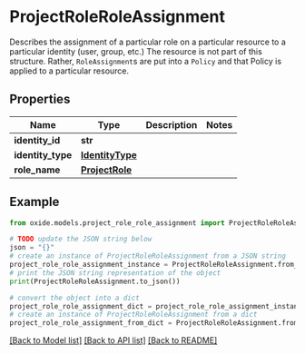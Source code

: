 # ProjectRoleRoleAssignment

Describes the assignment of a particular role on a particular resource to a particular identity (user, group, etc.)  The resource is not part of this structure.  Rather, `RoleAssignment`s are put into a `Policy` and that Policy is applied to a particular resource.

## Properties

Name | Type | Description | Notes
------------ | ------------- | ------------- | -------------
**identity_id** | **str** |  | 
**identity_type** | [**IdentityType**](IdentityType.md) |  | 
**role_name** | [**ProjectRole**](ProjectRole.md) |  | 

## Example

```python
from oxide.models.project_role_role_assignment import ProjectRoleRoleAssignment

# TODO update the JSON string below
json = "{}"
# create an instance of ProjectRoleRoleAssignment from a JSON string
project_role_role_assignment_instance = ProjectRoleRoleAssignment.from_json(json)
# print the JSON string representation of the object
print(ProjectRoleRoleAssignment.to_json())

# convert the object into a dict
project_role_role_assignment_dict = project_role_role_assignment_instance.to_dict()
# create an instance of ProjectRoleRoleAssignment from a dict
project_role_role_assignment_from_dict = ProjectRoleRoleAssignment.from_dict(project_role_role_assignment_dict)
```
[[Back to Model list]](../README.md#documentation-for-models) [[Back to API list]](../README.md#documentation-for-api-endpoints) [[Back to README]](../README.md)


